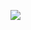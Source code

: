 ![](https://github.com/Jordon-Chen/python/blob/master/requests_precipitation_data/Ani_precipitation.gif?raw=true)
